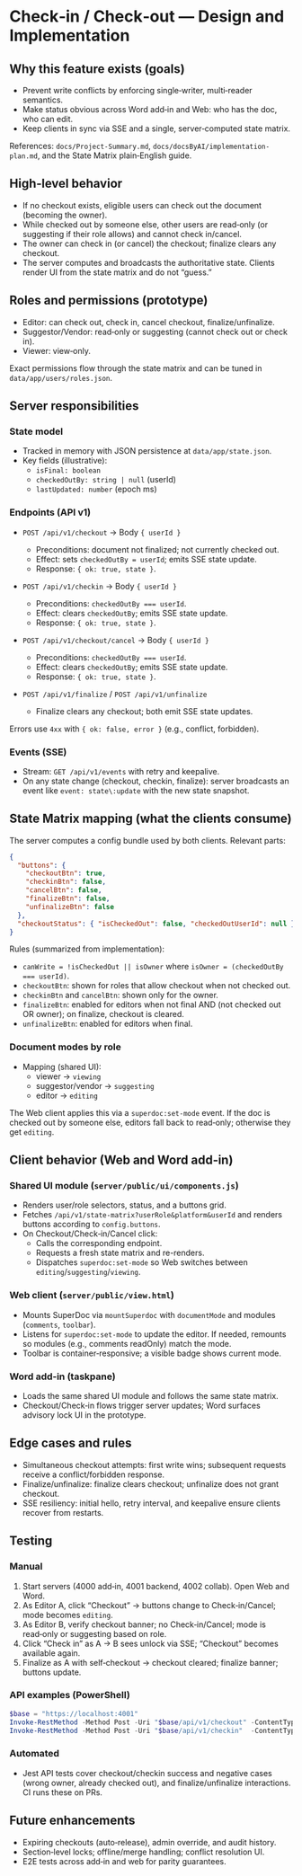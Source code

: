 # Check‑in / Check‑out — Design and Implementation

## Why this feature exists (goals)
- Prevent write conflicts by enforcing single‑writer, multi‑reader semantics.
- Make status obvious across Word add‑in and Web: who has the doc, who can edit.
- Keep clients in sync via SSE and a single, server‑computed state matrix.

References: `docs/Project-Summary.md`, `docs/docsByAI/implementation-plan.md`, and the State Matrix plain‑English guide.

## High‑level behavior
- If no checkout exists, eligible users can check out the document (becoming the owner).
- While checked out by someone else, other users are read‑only (or suggesting if their role allows) and cannot check in/cancel.
- The owner can check in (or cancel) the checkout; finalize clears any checkout.
- The server computes and broadcasts the authoritative state. Clients render UI from the state matrix and do not “guess.”

## Roles and permissions (prototype)
- Editor: can check out, check in, cancel checkout, finalize/unfinalize.
- Suggestor/Vendor: read‑only or suggesting (cannot check out or check in).
- Viewer: view‑only.

Exact permissions flow through the state matrix and can be tuned in `data/app/users/roles.json`.

## Server responsibilities

### State model
- Tracked in memory with JSON persistence at `data/app/state.json`.
- Key fields (illustrative):
  - `isFinal: boolean`
  - `checkedOutBy: string | null` (userId)
  - `lastUpdated: number` (epoch ms)

### Endpoints (API v1)
- `POST /api/v1/checkout` → Body `{ userId }`
  - Preconditions: document not finalized; not currently checked out.
  - Effect: sets `checkedOutBy = userId`; emits SSE state update.
  - Response: `{ ok: true, state }`.

- `POST /api/v1/checkin` → Body `{ userId }`
  - Preconditions: `checkedOutBy === userId`.
  - Effect: clears `checkedOutBy`; emits SSE state update.
  - Response: `{ ok: true, state }`.

- `POST /api/v1/checkout/cancel` → Body `{ userId }`
  - Preconditions: `checkedOutBy === userId`.
  - Effect: clears `checkedOutBy`; emits SSE state update.
  - Response: `{ ok: true, state }`.

- `POST /api/v1/finalize` / `POST /api/v1/unfinalize`
  - Finalize clears any checkout; both emit SSE state updates.

Errors use `4xx` with `{ ok: false, error }` (e.g., conflict, forbidden).

### Events (SSE)
- Stream: `GET /api/v1/events` with retry and keepalive.
- On any state change (checkout, checkin, finalize): server broadcasts an event like `event: state\:update` with the new state snapshot.

## State Matrix mapping (what the clients consume)
The server computes a config bundle used by both clients. Relevant parts:

```json
{
  "buttons": {
    "checkoutBtn": true,
    "checkinBtn": false,
    "cancelBtn": false,
    "finalizeBtn": false,
    "unfinalizeBtn": false
  },
  "checkoutStatus": { "isCheckedOut": false, "checkedOutUserId": null }
}
```

Rules (summarized from implementation):
- `canWrite = !isCheckedOut || isOwner` where `isOwner = (checkedOutBy === userId)`.
- `checkoutBtn`: shown for roles that allow checkout when not checked out.
- `checkinBtn` and `cancelBtn`: shown only for the owner.
- `finalizeBtn`: enabled for editors when not final AND (not checked out OR owner); on finalize, checkout is cleared.
- `unfinalizeBtn`: enabled for editors when final.

### Document modes by role
- Mapping (shared UI):
  - viewer → `viewing`
  - suggestor/vendor → `suggesting`
  - editor → `editing`

The Web client applies this via a `superdoc:set-mode` event. If the doc is checked out by someone else, editors fall back to read‑only; otherwise they get `editing`.

## Client behavior (Web and Word add‑in)

### Shared UI module (`server/public/ui/components.js`)
- Renders user/role selectors, status, and a buttons grid.
- Fetches `/api/v1/state-matrix?userRole&platform&userId` and renders buttons according to `config.buttons`.
- On Checkout/Check‑in/Cancel click:
  - Calls the corresponding endpoint.
  - Requests a fresh state matrix and re-renders.
  - Dispatches `superdoc:set-mode` so Web switches between `editing`/`suggesting`/`viewing`.

### Web client (`server/public/view.html`)
- Mounts SuperDoc via `mountSuperdoc` with `documentMode` and modules (`comments`, `toolbar`).
- Listens for `superdoc:set-mode` to update the editor. If needed, remounts so modules (e.g., comments readOnly) match the mode.
- Toolbar is container‑responsive; a visible badge shows current mode.

### Word add‑in (taskpane)
- Loads the same shared UI module and follows the same state matrix.
- Checkout/Check‑in flows trigger server updates; Word surfaces advisory lock UI in the prototype.

## Edge cases and rules
- Simultaneous checkout attempts: first write wins; subsequent requests receive a conflict/forbidden response.
- Finalize/unfinalize: finalize clears checkout; unfinalize does not grant checkout.
- SSE resiliency: initial hello, retry interval, and keepalive ensure clients recover from restarts.

## Testing

### Manual
1) Start servers (4000 add‑in, 4001 backend, 4002 collab). Open Web and Word.
2) As Editor A, click “Checkout” → buttons change to Check‑in/Cancel; mode becomes `editing`.
3) As Editor B, verify checkout banner; no Check‑in/Cancel; mode is read‑only or suggesting based on role.
4) Click “Check in” as A → B sees unlock via SSE; “Checkout” becomes available again.
5) Finalize as A with self‑checkout → checkout cleared; finalize banner; buttons update.

### API examples (PowerShell)
```powershell
$base = "https://localhost:4001"
Invoke-RestMethod -Method Post -Uri "$base/api/v1/checkout" -ContentType 'application/json' -Body '{"userId":"user1"}'
Invoke-RestMethod -Method Post -Uri "$base/api/v1/checkin"  -ContentType 'application/json' -Body '{"userId":"user1"}'
```

### Automated
- Jest API tests cover checkout/checkin success and negative cases (wrong owner, already checked out), and finalize/unfinalize interactions. CI runs these on PRs.

## Future enhancements
- Expiring checkouts (auto‑release), admin override, and audit history.
- Section‑level locks; offline/merge handling; conflict resolution UI.
- E2E tests across add‑in and web for parity guarantees.


